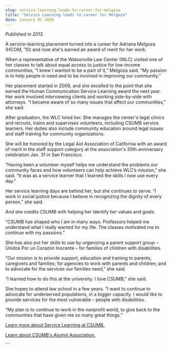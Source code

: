 ```yaml
---
slug: service-learning-leads-to-career-for-melgoza
title: "Service Learning leads to career for Melgoza"
date: January 01 2020
---
```


 
<p><i>Published in 2013</i></p>
<p>
  A service-learning placement turned into a career for Adriana Melgoza (HCOM,
  ’10) and now she's earned an award of merit for her work.
</p>
<p>
  When a representative of the Watsonville Law Center (WLC) visited one of her
  classes to talk about equal access to justice for low-income communities, “I
  knew I wanted to be a part of it,” Melgoza said. “My passion is to help people
  in need and to be involved in improving our community.”
</p>
<p>
  Her placement started in 2009, and she excelled to the point that she earned
  the Human Communication Service Learning award the next year. Her work
  involved interviewing clients and working side-by-side with attorneys. “I
  became aware of so many issues that affect our communities,” she said.
</p>
<p>
  After graduation, the WLC hired her. She manages the center's legal clinics
  and recruits, trains and supervises volunteers, including CSUMB service
  learners. Her duties also include community education around legal issues and
  staff training for community organizations.
</p>
<p>
  She will be honored by the Legal Aid Association of California with an award
  of merit in the staff support category at the association's 30th anniversary
  celebration Jan. 31 in San Francisco.
</p>
<p>
  “Having been a volunteer myself helps me understand the problems our community
  faces and how volunteers can help achieve WLC’s mission,” she said. “It was as
  a service learner that I learned the skills I now use every day.”
</p>
<p>
  Her service learning days are behind her, but she continues to serve. “I work
  in social justice because I believe in recognizing the dignity of every
  person,” she said.
</p>
<p>And she credits CSUMB with helping her identify her values and goals.</p>
<p>
  “CSUMB has shaped who I am in many ways. Professors helped me understand what
  I really wanted for my life. The classes motivated me to continue with my
  passions.”
</p>
<p>
  She has also put her skills to use by organizing a parent support group –
  Unidos Por un Corazón Inocente – for families of children with disabilities.
</p>
<p>
  “Our mission is to provide support, education and training to parents,
  caregivers and families; for agencies to work with parents and children; and
  to advocate for the services our families need,” she said.
</p>
<p>“I learned how to do this at the university. I love CSUMB," she said.</p>
<p>
  She hopes to attend law school in a few years. "I want to continue to advocate
  for underserved populations, in a bigger capacity. I would like to provide
  services for the most vulnerable – people with disabilities.
</p>
<p>
  "My plan is to continue to work in the nonprofit world, to give back to the
  communities that have given me so many great things."
</p>
<p>
  <a href="https://service.csumb.edu"
    >Learn more about Service Learning at CSUMB.</a
  >
</p>
<p>
  <a href="https://csumb.edu/alumni/">Learn about CSUMB's Alumni Association.</a>
</p>
```

